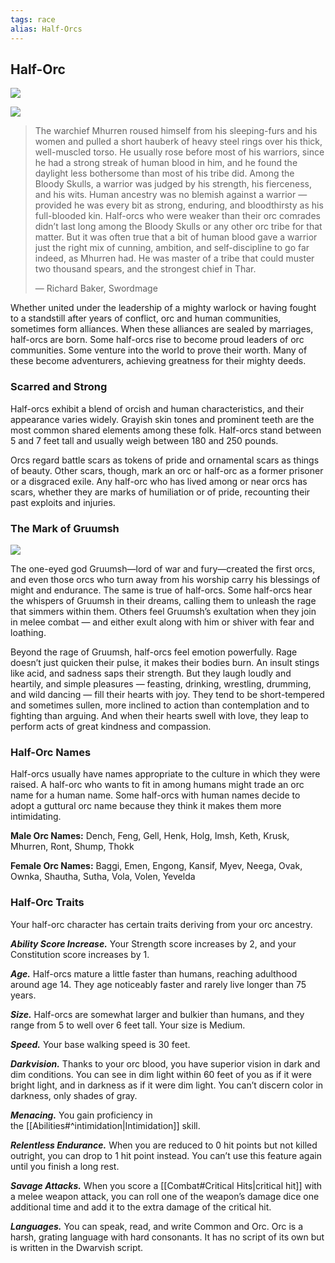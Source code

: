 ```yaml
---
tags: race
alias: Half-Orcs
---
```

## Half-Orc

[![](https://www.dndbeyond.com/attachments/thumbnails/0/645/850/203/half-orcintro.png)](https://www.dndbeyond.com/attachments/0/645/half-orcintro.png)

[![](https://www.dndbeyond.com/attachments/thumbnails/0/643/320/426/half-orc.png)](https://www.dndbeyond.com/attachments/0/643/half-orc.png)

>The warchief Mhurren roused himself from his sleeping-furs and his women and pulled a short hauberk of heavy steel rings over his thick, well-muscled torso. He usually rose before most of his warriors, since he had a strong streak of human blood in him, and he found the daylight less bothersome than most of his tribe did. Among the Bloody Skulls, a warrior was judged by his strength, his fierceness, and his wits. Human ancestry was no blemish against a warrior — provided he was every bit as strong, enduring, and bloodthirsty as his full-blooded kin. Half-orcs who were weaker than their orc comrades didn’t last long among the Bloody Skulls or any other orc tribe for that matter. But it was often true that a bit of human blood gave a warrior just the right mix of cunning, ambition, and self-discipline to go far indeed, as Mhurren had. He was master of a tribe that could muster two thousand spears, and the strongest chief in Thar.
>
>— Richard Baker, Swordmage

Whether united under the leadership of a mighty warlock or having fought to a standstill after years of conflict, orc and human communities, sometimes form alliances. When these alliances are sealed by marriages, half-orcs are born. Some half-orcs rise to become proud leaders of orc communities. Some venture into the world to prove their worth. Many of these become adventurers, achieving greatness for their mighty deeds.

### Scarred and Strong

Half-orcs exhibit a blend of orcish and human characteristics, and their appearance varies widely. Grayish skin tones and prominent teeth are the most common shared elements among these folk. Half-orcs stand between 5 and 7 feet tall and usually weigh between 180 and 250 pounds.

Orcs regard battle scars as tokens of pride and ornamental scars as things of beauty. Other scars, though, mark an orc or half-orc as a former prisoner or a disgraced exile. Any half-orc who has lived among or near orcs has scars, whether they are marks of humiliation or of pride, recounting their past exploits and injuries.

### The Mark of Gruumsh

[![](https://www.dndbeyond.com/attachments/thumbnails/0/644/320/320/half-orc1.png)](https://www.dndbeyond.com/attachments/0/644/half-orc1.png)

The one-eyed god Gruumsh—lord of war and fury—created the first orcs, and even those orcs who turn away from his worship carry his blessings of might and endurance. The same is true of half-orcs. Some half-orcs hear the whispers of Gruumsh in their dreams, calling them to unleash the rage that simmers within them. Others feel Gruumsh’s exultation when they join in melee combat — and either exult along with him or shiver with fear and loathing.

Beyond the rage of Gruumsh, half-orcs feel emotion powerfully. Rage doesn’t just quicken their pulse, it makes their bodies burn. An insult stings like acid, and sadness saps their strength. But they laugh loudly and heartily, and simple pleasures — feasting, drinking, wrestling, drumming, and wild dancing — fill their hearts with joy. They tend to be short-tempered and sometimes sullen, more inclined to action than contemplation and to fighting than arguing. And when their hearts swell with love, they leap to perform acts of great kindness and compassion.

### Half-Orc Names

Half-orcs usually have names appropriate to the culture in which they were raised. A half-orc who wants to fit in among humans might trade an orc name for a human name. Some half-orcs with human names decide to adopt a guttural orc name because they think it makes them more intimidating.

**Male Orc Names:** Dench, Feng, Gell, Henk, Holg, Imsh, Keth, Krusk, Mhurren, Ront, Shump, Thokk

**Female Orc Names:** Baggi, Emen, Engong, Kansif, Myev, Neega, Ovak, Ownka, Shautha, Sutha, Vola, Volen, Yevelda

### Half-Orc Traits

Your half-orc character has certain traits deriving from your orc ancestry.

_**Ability Score Increase.**_ Your Strength score increases by 2, and your Constitution score increases by 1.

_**Age.**_ Half-orcs mature a little faster than humans, reaching adulthood around age 14. They age noticeably faster and rarely live longer than 75 years.

_**Size.**_ Half-orcs are somewhat larger and bulkier than humans, and they range from 5 to well over 6 feet tall. Your size is Medium.

_**Speed.**_ Your base walking speed is 30 feet.

_**Darkvision.**_ Thanks to your orc blood, you have superior vision in dark and dim conditions. You can see in dim light within 60 feet of you as if it were bright light, and in darkness as if it were dim light. You can’t discern color in darkness, only shades of gray.

_**Menacing.**_ You gain proficiency in the [[Abilities#^intimidation|Intimidation]] skill.

_**Relentless Endurance.**_ When you are reduced to 0 hit points but not killed outright, you can drop to 1 hit point instead. You can’t use this feature again until you finish a long rest.

_**Savage Attacks.**_ When you score a [[Combat#Critical Hits|critical hit]] with a melee weapon attack, you can roll one of the weapon’s damage dice one additional time and add it to the extra damage of the critical hit.

_**Languages.**_ You can speak, read, and write Common and Orc. Orc is a harsh, grating language with hard consonants. It has no script of its own but is written in the Dwarvish script.